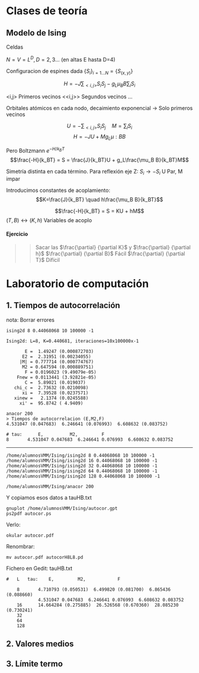 
# Clases de teoría

## Modelo de Ising

Celdas

$N=V=L^D, D=2,3...$ (en altas E hasta D=4)

Configuracion de espines dada $\{{S_i\}}_{i=1...N}=\{S_{(x,y)}\}$

$$H = -J\sum_{<i,j>} S_i S_j -g_L \mu_B B\sum_i S_i$$

<i,j> Primeros vecinos
<<i,j>> Segundos vecinos
...

Orbitales atómicos en cada nodo, decaimiento exponencial -> Solo primeros vecinos

$$U= -\sum_{<i,j>} S_i S_j \quad M=\sum_i S_i$$
$$H = -JU + Mg_L \mu:B B$$

Pero Boltzmann $e^{-H/k_BT}$
$$\frac{-H}{k_BT} = S = \frac{J}{k_BT}U + g_L\frac{\mu_B B}{k_BT}M$$

Simetría distinta en cada término. Para reflexión eje Z: $S_i \rightarrow -S_i$
U Par, M impar

Introducimos constantes de acoplamiento:
$$K=\frac{J}{k_BT} \quad h\frac{\mu_B B}{k_BT}$$

$$\frac{-H}{k_BT} = S = KU + hM$$
$(T,B)\longleftrightarrow(K,h)$ Variables de acoplo

#### Ejercicio
>> Sacar las $\frac{\partial} {\partial K}$ y  $\frac{\partial} {\partial h}$
 $\frac{\partial} {\partial B}$ Fácil
  $\frac{\partial} {\partial T}$ Difícil











# Laboratorio de computación

## 1. Tiempos de autocorrelación


nota: Borrar errores

```
ising2d 8 0.44068068 10 100000 -1

Ising2d: L=8, K=0.440681, iteraciones=10x100000x-1

       E =  1.49247 (0.000872703)
      E2 =  2.31951 (0.00234055)
     |M| = 0.777714 (0.000774767)
      M2 = 0.647594 (0.000889751)
       F = 0.0196023 (9.49079e-05)
    Fnew = 0.0113441 (3.92821e-05)
       C =  5.89021 (0.019037)
   chi_c =  2.73632 (0.0210098)
      xi =  7.39528 (0.0237571)
   xinew =   2.1374 (0.0245588)
     xi' =  95.8742 ( 4.9409)

anacor 200
> Tiempos de autocorrelacion (E,M2,F)
4.531047 (0.047683)  6.246641 (0.076993)  6.608632 (0.083752)

```


```
# tau:		E,			M2,			F
8		4.531047 0.047683  6.246641 0.076993  6.608632 0.083752
```

---

```
/home/alumnosVMM/Ising/ising2d 8 0.44068068 10 100000 -1
/home/alumnosVMM/Ising/ising2d 16 0.44068068 10 100000 -1
/home/alumnosVMM/Ising/ising2d 32 0.44068068 10 100000 -1
/home/alumnosVMM/Ising/ising2d 64 0.44068068 10 100000 -1
/home/alumnosVMM/Ising/ising2d 128 0.44068068 10 100000 -1
```


```
/home/alumnosVMM/Ising/anacor 200
```
Y copiamos esos datos a tauHB.txt

```
gnuplot /home/alumnosVMM/Ising/autocor.gpt
ps2pdf autocor.ps
```



Verlo:

```
okular autocor.pdf
```

Renombrar:

```
mv autocor.pdf autocorH8L8.pd
```




Fichero en Gedit: tauHB.txt

```
# 	L	tau:	E,		   M2,		      F

	8		4.710793 (0.050531)  6.499820 (0.081700)  6.865436 (0.088660)
			4.531047 0.047683  6.246641 0.076993  6.608632 0.083752
	16		14.664284 (0.275885)  26.526568 (0.670360)  28.085230 (0.730241)
	32
	64
	128

```

## 2. Valores medios



## 3. Límite termo
